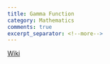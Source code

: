 ```yaml
---
title: Gamma Function
category: Mathematics
comments: true
excerpt_separator: <!--more-->
---
```

[Wiki](https://en.wikipedia.org/wiki/Gamma_function)
<!--more-->
